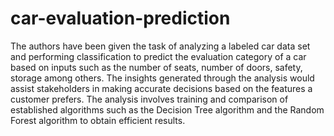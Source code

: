 # car-evaluation-prediction
The authors have been given the task of analyzing a labeled car data set and performing classification to predict the evaluation category of a car based 
on inputs such as the number of seats, number of doors, safety, storage among others. The insights generated through the analysis would assist stakeholders 
in making accurate decisions based on the features a customer prefers. The analysis involves training and comparison of established algorithms such as the 
Decision Tree algorithm and the Random Forest algorithm to obtain efficient results.
